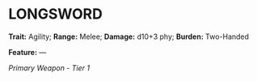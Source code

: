 ﻿# LONGSWORD

**Trait:** Agility; **Range:** Melee; **Damage:** d10+3 phy; **Burden:** Two-Handed

**Feature:** —

*Primary Weapon - Tier 1*
